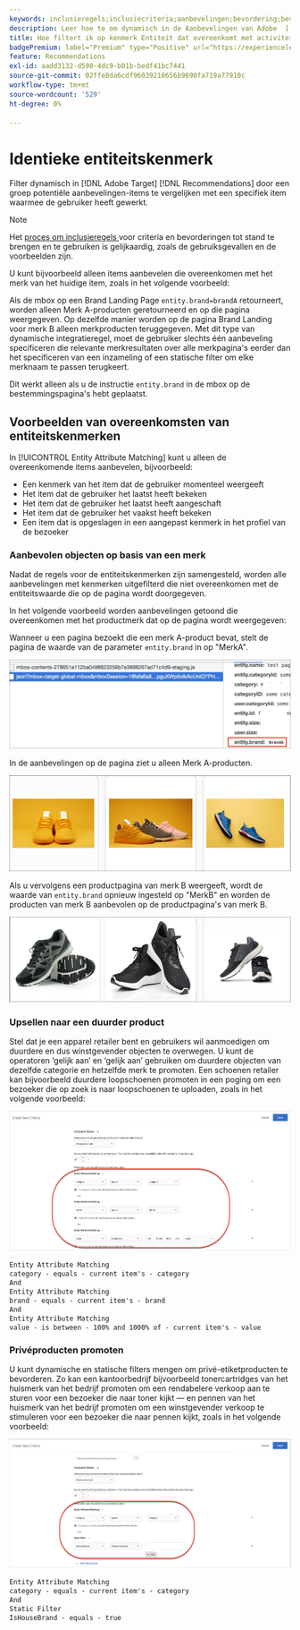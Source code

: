 ```yaml
---
keywords: inclusieregels;inclusiecriteria;aanbevelingen;bevordering;bevordering;dynamische filtering;dynamic;entiteitattributen die aanpassen
description: Leer hoe te om dynamisch in de Aanbevelingen van Adobe  [!DNL Target]  te filtreren door een pool van potentiële punten aan een specifiek punt te vergelijken dat de gebruiker met in wisselwerking heeft gestaan.
title: Hoe filtert ik op kenmerk Entiteit dat overeenkomt met activiteiten in Aanbevelingen?
badgePremium: label="Premium" type="Positive" url="https://experienceleague.adobe.com/docs/target/using/introduction/intro.html?lang=nl-NL#premium newtab=true" tooltip="Kijk wat er in Target Premium is opgenomen."
feature: Recommendations
exl-id: aadd3132-d590-4dc9-b01b-bedf41bc7441
source-git-commit: 02ffe8da6cdf96039218656b9690fa719a77910c
workflow-type: tm+mt
source-wordcount: '529'
ht-degree: 0%

---
```


# Identieke entiteitskenmerk

Filter dynamisch in [!DNL Adobe Target] [!DNL Recommendations] door een groep potentiële aanbevelingen-items te vergelijken met een specifiek item waarmee de gebruiker heeft gewerkt.

>[!NOTE]
>
>Het [ proces om inclusieregels ](/help/main/c-recommendations/c-algorithms/use-dynamic-and-static-inclusion-rules.md) voor criteria en bevorderingen tot stand te brengen en te gebruiken is gelijkaardig, zoals de gebruiksgevallen en de voorbeelden zijn.

U kunt bijvoorbeeld alleen items aanbevelen die overeenkomen met het merk van het huidige item, zoals in het volgende voorbeeld:

Als de mbox op een Brand Landing Page `entity.brand=brandA` retourneert, worden alleen Merk A-producten geretourneerd en op die pagina weergegeven. Op dezelfde manier worden op de pagina Brand Landing voor merk B alleen merkproducten teruggegeven. Met dit type van dynamische integratieregel, moet de gebruiker slechts één aanbeveling specificeren die relevante merkresultaten over alle merkpagina&#39;s eerder dan het specificeren van een inzameling of een statische filter om elke merknaam te passen terugkeert.

Dit werkt alleen als u de instructie `entity.brand` in de mbox op de bestemmingspagina&#39;s hebt geplaatst.

## Voorbeelden van overeenkomsten van entiteitskenmerken

In [!UICONTROL Entity Attribute Matching] kunt u alleen de overeenkomende items aanbevelen, bijvoorbeeld:

* Een kenmerk van het item dat de gebruiker momenteel weergeeft
* Het item dat de gebruiker het laatst heeft bekeken
* Het item dat de gebruiker het laatst heeft aangeschaft
* Het item dat de gebruiker het vaakst heeft bekeken
* Een item dat is opgeslagen in een aangepast kenmerk in het profiel van de bezoeker

### Aanbevolen objecten op basis van een merk

Nadat de regels voor de entiteitskenmerken zijn samengesteld, worden alle aanbevelingen met kenmerken uitgefilterd die niet overeenkomen met de entiteitswaarde die op de pagina wordt doorgegeven.

In het volgende voorbeeld worden aanbevelingen getoond die overeenkomen met het productmerk dat op de pagina wordt weergegeven:

Wanneer u een pagina bezoekt die een merk A-product bevat, stelt de pagina de waarde van de parameter `entity.brand` in op &quot;MerkA&quot;.

![ de vraag van het Doel van het Voorbeeld ](/help/main/c-recommendations/c-algorithms/assets/example-target-call.png)

In de aanbevelingen op de pagina ziet u alleen Merk A-producten.

![ merkA aanbevelingen ](/help/main/c-recommendations/c-algorithms/assets/brandA.png)

Als u vervolgens een productpagina van merk B weergeeft, wordt de waarde van `entity.brand` opnieuw ingesteld op &quot;MerkB&quot; en worden de producten van merk B aanbevolen op de productpagina&#39;s van merk B.

![ aanbevelingen van 0&rbrace; Merk B](/help/main/c-recommendations/c-algorithms/assets/brandB.png)

### Upsellen naar een duurder product

Stel dat je een apparel retailer bent en gebruikers wil aanmoedigen om duurdere en dus winstgevender objecten te overwegen. U kunt de operatoren ‘gelijk aan’ en ‘gelijk aan’ gebruiken om duurdere objecten van dezelfde categorie en hetzelfde merk te promoten. Een schoenen retailer kan bijvoorbeeld duurdere loopschoenen promoten in een poging om een bezoeker die op zoek is naar loopschoenen te uploaden, zoals in het volgende voorbeeld:

![ Upselling ](/help/main/c-recommendations/c-algorithms/assets/upsell.png)

```
Entity Attribute Matching
category - equals - current item's - category 
And 
Entity Attribute Matching
brand - equals - current item's - brand 
And 
Entity Attribute Matching
value - is between - 100% and 1000% of - current item's - value
```

### Privéproducten promoten

U kunt dynamische en statische filters mengen om privé-etiketproducten te bevorderen. Zo kan een kantoorbedrijf bijvoorbeeld tonercartridges van het huismerk van het bedrijf promoten om een rendabelere verkoop aan te sturen voor een bezoeker die naar toner kijkt — en pennen van het huismerk van het bedrijf promoten om een winstgevender verkoop te stimuleren voor een bezoeker die naar pennen kijkt, zoals in het volgende voorbeeld:

![ Merk van het Huis ](/help/main/c-recommendations/c-algorithms/assets/housebrand.png)

```
Entity Attribute Matching
category - equals - current item's - category 
And
Static Filter
IsHouseBrand - equals - true
```
